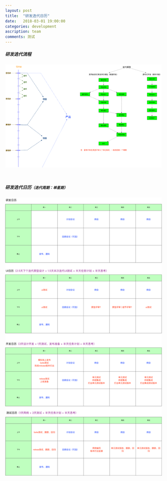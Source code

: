 ```yaml
---
layout: post
title:  "研发迭代日历"
date:   2018-03-01 19:00:00
categories: development
ascription: team
comments: 测试
---
```


[development_calendar]: ../resource/20180301/development_calendar.png "研发日历"
[iteration_cycle]: ../resource/20180301/iteration_cycle.png "迭代流程"

##### 研发迭代流程
![迭代流程][iteration_cycle]

<br/>

##### 研发迭代日历<small>**（迭代周期：单星期）**</small>
![研发日历][development_calendar]
